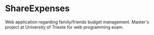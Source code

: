 # ShareExpenses
Web application regarding family/friends budget management. Master's project at University of Trieste for web programming exam. 
